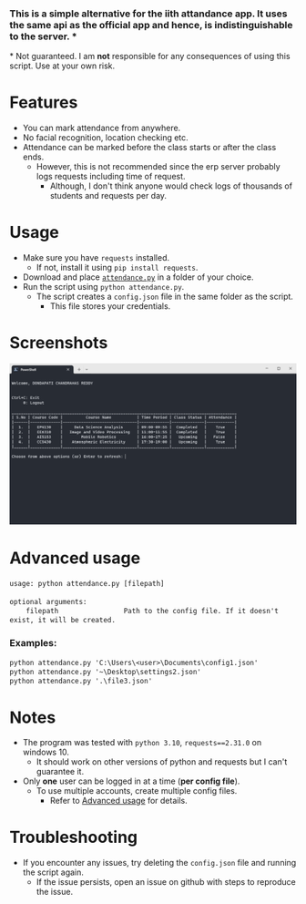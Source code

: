 ### This is a simple alternative for the iith attandance app. It uses the same api as the official app and hence, is indistinguishable to the server. *
\* Not guaranteed. I am **not** responsible for any consequences of using this script. Use at your own risk.

# Features
- You can mark attendance from anywhere.
- No facial recognition, location checking etc.
- Attendance can be marked before the class starts or after the class ends.
    - However, this is not recommended since the erp server probably logs requests including time of request.
        - Although, I don't think anyone would check logs of thousands of students and requests per day.

# Usage
- Make sure you have `requests` installed.
    - If not, install it using `pip install requests`.
- Download and place [`attendance.py`](/attendance.py) in a folder of your choice.
- Run the script using `python attendance.py`.
    - The script creates a `config.json` file in the same folder as the script.
        - This file stores your credentials.

# Screenshots
![Screenshot1](/assets/img1.png)

# Advanced usage
```
usage: python attendance.py [filepath]

optional arguments:
    filepath                Path to the config file. If it doesn't exist, it will be created.
```
### Examples:
```
python attendance.py 'C:\Users\<user>\Documents\config1.json'
python attendance.py '~\Desktop\settings2.json'
python attendance.py '.\file3.json'
```

# Notes
- The program was tested with `python 3.10`, `requests==2.31.0` on windows 10.
    - It should work on other versions of python and requests but I can't guarantee it.
- Only **one** user can be logged in at a time (**per config file**).
    - To use multiple accounts, create multiple config files.
        - Refer to [Advanced usage](#advanced-usage) for details.

# Troubleshooting
- If you encounter any issues, try deleting the `config.json` file and running the script again.
    - If the issue persists, open an issue on github with steps to reproduce the issue.
    